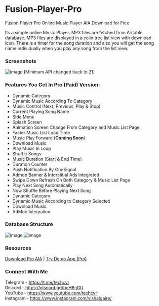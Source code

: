 # Fusion-Player-Pro
Fusion Player Pro Online Music Player AIA Download for Free

Its a simple online Music Player. MP3 files are fetched from Airtable database. MP3 files are displayed in a colin tree list view with download icon.
There is a timer for the song duration and also you will get the song name individually when you play any song from the list view.

### Screenshots
![image](https://user-images.githubusercontent.com/55651803/111733554-2c0a1280-889e-11eb-884d-1ea8c064fac8.png)
[Minimum API changed back to 21]

### Features You Get In Pro (Paid) Version:

<ul><li>Dynamic Category</li><li>Dynamic Music According To Category</li><li>Music Control (Next, Previous, Play & Stop)</li><li>Current Playing Song Name</li><li>Side Menu</li><li>Splash Screen</li><li>Animation Screen Change From Category and Music List Page</li><li>Faster Music List Load Time</li><li>Music Play Forward (<strong>Coming Soon</strong>)</li><li>Download Music</li><li>Play Music In Loop</li><li>Shuffle Songs</li><li>Music Duration (Start & End Time)</li><li>Duration Counter</li><li>Push Notification By OneSignal</li><li>Admob Banner & Interstitial Ads Integrated</li><li>Swipe Down Refresh On Both Category & Music List Page</li><li>Play Next Song Automatically</li><li>Now Shuffle Before Playing Next Song</li><li>Dynamic Category</li><li>Dynamic Music According to Category Selected</li><li>Download Music</li><li>AdMob Integration</li></ul>

### Database Structure

![image](https://user-images.githubusercontent.com/55651803/111733627-58be2a00-889e-11eb-9343-72e53669e82a.png) ![image](https://user-images.githubusercontent.com/55651803/111733634-5d82de00-889e-11eb-9de7-ae6bfbbdb66e.png)

### Resources
<a href="https://cdn.discordapp.com/attachments/605374585801801728/610907625466495007/Fusion_Player_Pro.aia">Download Pro AIA</a> | <a href="https://cdn.discordapp.com/attachments/605374585801801728/624569760427802634/OnlineMusicPlayerPro.apk">Try Demo App (Pro) </a>

### Connect With Me
Telegram - https://t.me/techcvr <br>
Discord - https://discord.gg/bcH8nGU <br>
YouTube - https://www.youtube.com/techcvr <br>
Instagram - https://www.instagram.com/vishalgaire/
